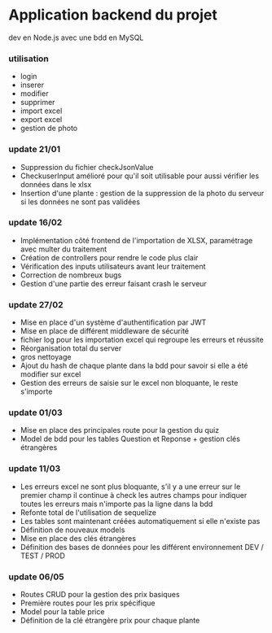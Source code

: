 # Application backend du projet

dev en Node.js avec une bdd en MySQL

### utilisation

- login
- inserer 
- modifier
- supprimer
- import excel
- export excel
- gestion de photo

### update 21/01 

- Suppression du fichier checkJsonValue 
- CheckuserInput amélioré pour qu'il soit utilisable pour aussi vérifier les données dans le xlsx
- Insertion d'une plante : gestion de la suppression de la photo du serveur si les données ne sont pas validées 

### update 16/02 

- Implémentation côté frontend de l'importation de XLSX, paramétrage avec multer du traitement 
- Création de controllers pour rendre le code plus clair 
- Vérification des inputs utilisateurs avant leur traitement
- Correction de nombreux bugs
- Gestion d'une partie des erreur faisant crash le serveur 

### update 27/02

- Mise en place d'un système d'authentification par JWT
- Mise en place de différent middleware de sécurité
- fichier log pour les importation excel qui regroupe les erreurs et réussite
- Réorganisation total du server
- gros nettoyage
- Ajout du hash de chaque plante dans la bdd pour savoir si elle a été modifier sur excel
- Gestion des erreurs de saisie sur le excel non bloquante, le reste s'importe

### update 01/03

- Mise en place des principales route pour la gestion du quiz 
- Model de bdd pour les tables Question et Reponse + gestion clés étrangères

### update 11/03

- Les erreurs excel ne sont plus bloquante, s'il y a une erreur sur le premier champ il continue 
à check les autres champs pour indiquer toutes les erreurs mais n'importe pas la ligne dans la bdd
- Refonte total de l'utilisation de sequelize 
- Les tables sont maintenant créées automatiquement si elle n'existe pas 
- Définition de nouveaux models
- Mise en place des clés étrangères 
- Définition des bases de données pour les différent environnement DEV / TEST / PROD

### update 06/05

- Routes CRUD pour la gestion des prix basiques
- Première routes pour les prix spécifique
- Model pour la table price
- Définition de la clé étrangère prix pour chaque plante